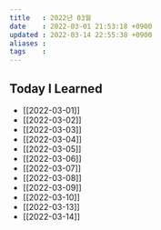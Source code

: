```yaml
---
title   : 2022년 03월 
date    : 2022-03-01 21:53:18 +0900
updated : 2022-03-14 22:55:38 +0900
aliases : 
tags    : 
---
```

## Today I Learned
- [[2022-03-01]]
- [[2022-03-02]]
- [[2022-03-03]]
- [[2022-03-04]]
- [[2022-03-05]]
- [[2022-03-06]]
- [[2022-03-07]]
- [[2022-03-08]]
- [[2022-03-09]]
- [[2022-03-10]]
- [[2022-03-13]]
- [[2022-03-14]]
